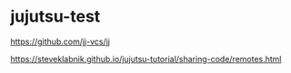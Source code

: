 # jujutsu-test

https://github.com/jj-vcs/jj

https://steveklabnik.github.io/jujutsu-tutorial/sharing-code/remotes.html

